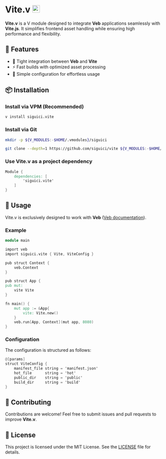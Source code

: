 # Vite.v <span><img src="https://github.com/siguici/art/blob/HEAD/images/logo.svg" alt="⚡" width="24" /></span>

**Vite.v** is a V module designed to integrate **Veb**
applications seamlessly with **Vite.js**.
It simplifies frontend asset handling while ensuring high performance and flexibility.

## 🚀 Features

- 🔌 Tight integration between **Veb** and **Vite**
- ⚡ Fast builds with optimized asset processing
- 🎯 Simple configuration for effortless usage

## 📦 Installation

### Install via VPM (Recommended)

```sh
v install siguici.vite
```

### Install via Git

```sh
mkdir -p ${V_MODULES:-$HOME/.vmodules}/siguici

git clone --depth=1 https://github.com/siguici/vite ${V_MODULES:-$HOME/.vmodules}/siguici/vite
```

### Use Vite.v as a project dependency

```v
Module {
    dependencies: [
        'siguici.vite'
    ]
}
```

## 🔧 Usage

Vite.v is exclusively designed to work with **Veb** ([Veb documentation](https://modules.vlang.io/veb.html)).

### Example

```v
module main

import veb
import siguici.vite { Vite, ViteConfig }

pub struct Context {
    veb.Context
}

pub struct App {
pub mut:
    vite Vite
}

fn main() {
    mut app := &App{
        vite: Vite.new()
    }
    veb.run[App, Context](mut app, 8080)
}
```

### Configuration

The configuration is structured as follows:

```v
@[params]
struct ViteConfig {
    manifest_file string = 'manifest.json'
    hot_file      string = 'hot'
    public_dir    string = 'public'
    build_dir     string = 'build'
}
```

## 🤝 Contributing

Contributions are welcome! Feel free to submit issues
and pull requests to improve **Vite.v**.

## 📜 License

This project is licensed under the MIT License.
See the [LICENSE](LICENSE) file for details.
